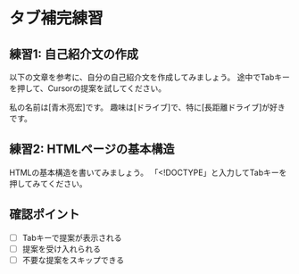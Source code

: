 # タブ補完練習

## 練習1: 自己紹介文の作成
以下の文章を参考に、自分の自己紹介文を作成してみましょう。
途中でTabキーを押して、Cursorの提案を試してください。

私の名前は[青木亮宏]です。
趣味は[ドライブ]で、特に[長距離ドライブ]が好きです。



## 練習2: HTMLページの基本構造
HTMLの基本構造を書いてみましょう。
「<!DOCTYPE」と入力してTabキーを押してみてください。

## 確認ポイント
- [ ] Tabキーで提案が表示される
- [ ] 提案を受け入れられる
- [ ] 不要な提案をスキップできる